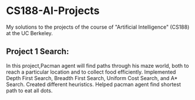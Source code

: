 # CS188-AI-Projects
My solutions to the projects of the course of "Artificial Intelligence" (CS188) at the UC Berkeley.

## Project 1 Search:
In this project,Pacman agent will find paths through his maze world, both to reach a particular location and to collect food efficiently.
Implemented Depth First Search, Breadth First Search, Uniform Cost Search, and A* Search. Created different heuristics. Helped pacman agent find shortest path to eat all dots.
